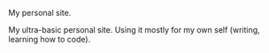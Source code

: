 My personal site.

My ultra-basic personal site. Using it mostly for my own self (writing, learning how to code).

